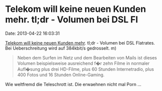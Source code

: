 Telekom will keine neuen Kunden mehr. tl;dr - Volumen bei DSL Fl
================================================================

Date: 2013-04-22 16:03:31

[Telekom will keine neuen Kunden
mehr](https://www.telekom.com/medien/produkte-fuer-privatkunden/184370).
tl;dr - Volumen bei DSL Flatrates. Bei Ueberschreitung wird auf
384kbit/s gedrosselt. m)

> Neben dem Surfen im Netz und dem Bearbeiten von Mails ist dieses
> Volumen beispielsweise ausreichend f�r zehn Filme in normaler
> Aufl�sung plus drei HD-Filme, plus 60 Stunden Internetradio, plus 400
> Fotos und 16 Stunden Online-Gaming.

Wie weltfremd die Teleschrott ist. Die erwaehnen nicht mal Porn \...
